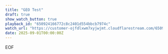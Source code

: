 ```yaml
---
title: "GEO Test"
draft: true
show_watch_button: true
playback_id: "650924166772c8c2401d554bbcb7974c"
watch_url: "https://customer-ojfdlxwm7xyjwjmt.cloudflarestream.com/650924166772c8c2401d554bbcb7974c/iframe?preload=true&autoplay=true&token=eyJhbGciOiJSUzI1NiIsImtpZCI6IjM1ZjFmNzFkYjQyNmRkZDNkZDk4NGZjMzdlZTllOGJmIn0.eyJzdWIiOiI2NTA5MjQxNjY3NzJjOGMyNDAxZDU1NGJiY2I3OTc0YyIsImtpZCI6IjM1ZjFmNzFkYjQyNmRkZDNkZDk4NGZjMzdlZTllOGJmIiwiZXhwIjoiMTc1NzUwMjAzNiIsIm5iZiI6IjE3NTc0OTQ4MzYiLCJhY2Nlc3NSdWxlcyI6W3siYWN0aW9uIjoiYWxsb3ciLCJ0eXBlIjoiaXAuZ2VvaXAuY291bnRyeSIsImNvdW50cnkiOlsiQkciXX1dfQ.F1OdmonA2yhIM5bNJYegyhMr8bfjiESKgXNpQZw64f7aR5ETdF6A6txPQ6dLyguGjZX5CkViWnj9BWSnde2eXVftUr8OXkfhfktNYe9WqYlYlpTHMcr0uCU0KVhvu0k3JVEA07TEH-h-nq5UOiBffOCpUW5b9_hGvUP5552wZx7xwu65c8SS3gLs28y5qoUZ5MMM713RgiHDCvKf38DwvoIhQ6xzNKavozn05K3sKydgthbX-Xg3NVxuJnCQUoHAPDGG5lTTEWjVTejxjxwDkFM6BLPhfxtfJyS9-xJa8viUvi6UMVES4CLJTNuBW1XfvGzQ96maQToynoULxaAtvA"
date: 2025-09-01T00:00:00Z
---
```

EOF
